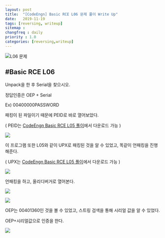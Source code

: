 ```yaml
---
layout: post
title:  "[CodeEngn] Basic RCE L06 문제 풀이 Write Up"
date:   2019-11-19
tags: [reversing, writeup]
sitemap :
changfreq : daily
priority : 1.0
categories: [reversing,writeup]
---
```


![L06 문제](https://img1.daumcdn.net/thumb/R1280x0/?scode=mtistory2&fname=https%3A%2F%2Fk.kakaocdn.net%2Fdn%2FcA04IL%2FbtqzT5TovaV%2FWclQAwDGhLwq9aAasZy9y1%2Fimg.png)

#Basic RCE L06
---
Unpack을 한 후 Serial을 찾으시오.

정답인증은 OEP + Serial

Ex) 00400000PASSWORD

패킹이 된 파일이기 때문에 PEID로 바로 열어보았다.

( PEID는 [CodeEngn Basic RCE L05 풀이](https://hackchang.github.io/posts/reversing/writeup/BasicRCEL05.html)에서 다운로드 가능 )

![](https://img1.daumcdn.net/thumb/R1280x0/?scode=mtistory2&fname=https%3A%2F%2Fk.kakaocdn.net%2Fdn%2FbMIyCJ%2FbtqzR395H1t%2FoVYkzD53Wr8rIfj3iCR1rk%2Fimg.png)

이 프로그램 또한 L05와 같이 UPX로 패킹된 것을 알 수 있었고, 똑같이 언패킹을 진행해준다.

( UPX는  [CodeEngn Basic RCE L05 풀이](https://hackchang.github.io/posts/reversing/writeup/BasicRCEL05.html)에서 다운로드 가능 )

![](https://img1.daumcdn.net/thumb/R1280x0/?scode=mtistory2&fname=https%3A%2F%2Fk.kakaocdn.net%2Fdn%2FcSNCVR%2FbtqzP4I5uEf%2F39uBJeQ9qxL7KonRjhKIEK%2Fimg.png)

언패킹을 하고, 올리디버거로 열어본다.

![](https://img1.daumcdn.net/thumb/R1280x0/?scode=mtistory2&fname=https%3A%2F%2Fk.kakaocdn.net%2Fdn%2FocVvM%2FbtqzR2wBACc%2Fi37zTEBophVAaSJqFdo7X1%2Fimg.png)

![](https://img1.daumcdn.net/thumb/R1280x0/?scode=mtistory2&fname=https%3A%2F%2Fk.kakaocdn.net%2Fdn%2FcH9n2b%2FbtqzQtBTkuz%2FGRO0JJr4ibOkgkOD9Wbkp1%2Fimg.png)

OEP는 00401360인 것을 볼 수 있었고, 스트링 검색을 통해 시리얼 값을 알 수 있었다.

OEP+시리얼값으로 인증을 한다.

![](https://img1.daumcdn.net/thumb/R1280x0/?scode=mtistory2&fname=https%3A%2F%2Fk.kakaocdn.net%2Fdn%2FcW13u4%2FbtqzSPDKQhe%2F2g5qnSyr1wEEteMONGVn6K%2Fimg.png)
